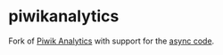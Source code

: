 piwikanalytics
==============

Fork of [Piwik Analytics](forwardslash.nl/piwik-analytics/) with support for the [async code](http://piwik.org/docs/javascript-tracking/#toc-asynchronous-tracking).